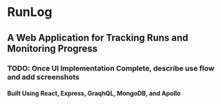# RunLog

## A Web Application for Tracking Runs and Monitoring Progress

### TODO: Once UI Implementation Complete, describe use flow and add screenshots

#### Built Using React, Express, GraqhQL, MongoDB, and Apollo
